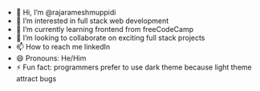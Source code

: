- 👋 Hi, I’m @rajarameshmuppidi
- 👀 I’m interested in full stack web development
- 🌱 I’m currently learning frontend from freeCodeCamp
- 💞️ I’m looking to collaborate on exciting full stack projects
- 📫 How to reach me linkedIn
- 😄 Pronouns: He/Him
- ⚡ Fun fact: programmers prefer to use dark theme because light theme attract bugs

<!---
rajarameshmuppidi/rajarameshmuppidi is a ✨ special ✨ repository because its `README.md` (this file) appears on your GitHub profile.
You can click the Preview link to take a look at your changes.
--->
